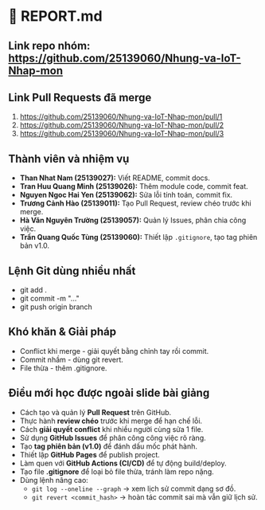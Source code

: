 # 📄 REPORT.md

## Link repo nhóm: https://github.com/25139060/Nhung-va-IoT-Nhap-mon

## Link Pull Requests đã merge
1. https://github.com/25139060/Nhung-va-IoT-Nhap-mon/pull/1
2. https://github.com/25139060/Nhung-va-IoT-Nhap-mon/pull/2
3. https://github.com/25139060/Nhung-va-IoT-Nhap-mon/pull/3

## Thành viên và nhiệm vụ
- **Than Nhat Nam (25139027):** Viết README, commit docs.  
- **Tran Huu Quang Minh (25139026):** Thêm module code, commit feat.  
- **Nguyen Ngoc Hai Yen (25139062):** Sửa lỗi tính toán, commit fix.  
- **Trương Cảnh Hào (25139011):** Tạo Pull Request, review chéo trước khi merge.  
- **Hà Văn Nguyên Trường (25139057):** Quản lý Issues, phân chia công việc.  
- **Trần Quang Quốc Tùng (25139060):** Thiết lập `.gitignore`, tạo tag phiên bản v1.0.  

## Lệnh Git dùng nhiều nhất
- git add .
- git commit -m "..."
- git push origin branch

## Khó khăn & Giải pháp
- Conflict khi merge - giải quyết bằng chỉnh tay rồi commit.
- Commit nhầm - dùng git revert.
- File thừa - thêm .gitignore.

## Điều mới học được ngoài slide bài giảng

- Cách tạo và quản lý **Pull Request** trên GitHub.  
- Thực hành **review chéo** trước khi merge để hạn chế lỗi.  
- Cách **giải quyết conflict** khi nhiều người cùng sửa 1 file.  
- Sử dụng **GitHub Issues** để phân công công việc rõ ràng.  
- Tạo **tag phiên bản (v1.0)** để đánh dấu mốc phát hành.  
- Thiết lập **GitHub Pages** để publish project.  
- Làm quen với **GitHub Actions (CI/CD)** để tự động build/deploy.  
- Tạo file **.gitignore** để loại bỏ file thừa, tránh làm repo nặng.  
- Dùng lệnh nâng cao:  
  - `git log --oneline --graph` → xem lịch sử commit dạng sơ đồ.  
  - `git revert <commit_hash>` → hoàn tác commit sai mà vẫn giữ lịch sử.  

